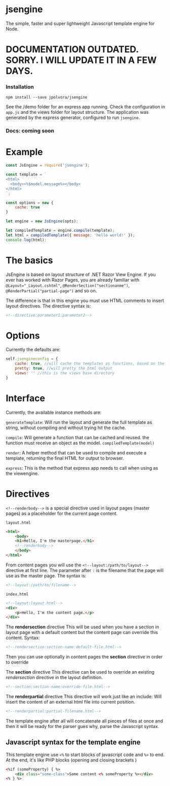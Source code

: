 # jsengine
The simple, faster and super lightweight Javascript template engine for Node.

# DOCUMENTATION OUTDATED. SORRY. I WILL UPDATE IT IN A FEW DAYS.


### Installation
```
npm install --save jpolvora/jsengine
```
See the /demo folder for an express app running. Check the configuration in `app.js` and the views folder for layout structure. The application was generated by the express generator, configured to run `jsengine`.

### Docs: coming soon

# Example
```js
const JsEngine = require('jsengine');

const template = `
<html>
  <body><%$model.message%></body>
</html>
`;

const options = new {
    cache: true
}

let engine = new JsEngine(opts);

let compiledTemplate = engine.compile(template);
let html = compiledTemplate({ message: 'hello world!' });
console.log(html);
```

# The basics
JsEngine is based on layout structure of .NET Razor View Engine. If you ever has worked with Razor Pages, you are already familiar with `@Layout="_Layout.cshtml"`, `@RenderSection("sectionanme")`, `@RenderPartial("partial-page")` and so on.

The difference is that in this engine you must use HTML comments to insert layout directives. The directive syntax is:
```html
<!--directive:parameter1:parameter2-->
```
# Options
Currently the defaults are:
```js
self.jsengineconfig = {
    cache: true, //will cache the templates as functions, based on the name of the main file. Recommended in production environments
    pretty: true, //will pretty the html output
    views: '' //this is the views base directory
}
```

# Interface
Currently, the available instance methods are:

`generateTemplate`: Will run the layout and generate the full template as string, without compiling and without trying hit the cache.

`compile`: Will generate a function that can be cached and reused. the function must receive an object as the model. `compiledTemplate(model)`

`render`: A helper method that can be used to compile and execute a template, returning the final HTML for output to browser.

`express`: This is the method that express app needs to call when using as the viewengine.
 

# Directives
`<!--renderbody-->` is a special directive used in layout pages (master pages) as a placeholder for the current page content.

`layout.html`
```html
<html>
    <body>
    <h1>Hello, I'm the masterpage.</h1>
    <!--renderbody-->
    </body>
</html>
```
From content pages you will use the `<!--layout:/path/to/layout-->` directive  at first line. The parameter after `:` is the filename that the page will use as the master page. The syntax is:
```html 
<!--layout:/path/to/filename-->
```
`index.html`
```html
<!--layout:layout.html-->
<div>
    <p>Hello, I'm the content page.</p>
</div>
```

The **rendersection** directive
This will be used when you have a section in layout page with a default content but the content page can override this content.
Syntax:
```html
<!--rendersection:section-name:default-file.html-->
```

Then you can use optionally in content pages the **section** directive in order to override

The **section** directive
This directive can be used to override an existing *rendersection* directive in the layout definition.
```html
<!--section:section-name:override-file.html-->
```

The **renderpartial** directive
This directive will work just like an include: Will insert the content of an external html file into current position.
```html
<!--renderpartial:partial-filename.html-->
```
The template engine after all will concatenate all pieces of files at once and then it will be ready for the parser gues why, parse the Javascript syntax.

## Javascript syntax for the template engine
This template engine use `<%` to start blocks of javascript code and `%>` to end. At the end, it's like PHP blocks (opening and closing brackets )
```html
<%if (someProperty) { %>
    <div class="some-class">Some content <% someProperty %></div>
<% } %>
```